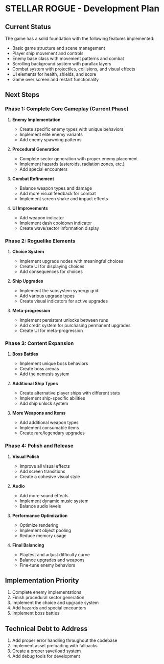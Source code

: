 # STELLAR ROGUE - Development Plan

## Current Status

The game has a solid foundation with the following features implemented:

- Basic game structure and scene management
- Player ship movement and controls
- Enemy base class with movement patterns and combat
- Scrolling background system with parallax layers
- Combat system with projectiles, collisions, and visual effects
- UI elements for health, shields, and score
- Game over screen and restart functionality

## Next Steps

### Phase 1: Complete Core Gameplay (Current Phase)

1. **Enemy Implementation**
   - Create specific enemy types with unique behaviors
   - Implement elite enemy variants
   - Add enemy spawning patterns

2. **Procedural Generation**
   - Complete sector generation with proper enemy placement
   - Implement hazards (asteroids, radiation zones, etc.)
   - Add special encounters

3. **Combat Refinement**
   - Balance weapon types and damage
   - Add more visual feedback for combat
   - Implement screen shake and impact effects

4. **UI Improvements**
   - Add weapon indicator
   - Implement dash cooldown indicator
   - Create wave/sector information display

### Phase 2: Roguelike Elements

1. **Choice System**
   - Implement upgrade nodes with meaningful choices
   - Create UI for displaying choices
   - Add consequences for choices

2. **Ship Upgrades**
   - Implement the subsystem synergy grid
   - Add various upgrade types
   - Create visual indicators for active upgrades

3. **Meta-progression**
   - Implement persistent unlocks between runs
   - Add credit system for purchasing permanent upgrades
   - Create UI for meta-progression

### Phase 3: Content Expansion

1. **Boss Battles**
   - Implement unique boss behaviors
   - Create boss arenas
   - Add the nemesis system

2. **Additional Ship Types**
   - Create alternative player ships with different stats
   - Implement ship-specific abilities
   - Add ship unlock system

3. **More Weapons and Items**
   - Add additional weapon types
   - Implement consumable items
   - Create rare/legendary upgrades

### Phase 4: Polish and Release

1. **Visual Polish**
   - Improve all visual effects
   - Add screen transitions
   - Create a cohesive visual style

2. **Audio**
   - Add more sound effects
   - Implement dynamic music system
   - Balance audio levels

3. **Performance Optimization**
   - Optimize rendering
   - Implement object pooling
   - Reduce memory usage

4. **Final Balancing**
   - Playtest and adjust difficulty curve
   - Balance upgrades and weapons
   - Fine-tune enemy behaviors

## Implementation Priority

1. Complete enemy implementations
2. Finish procedural sector generation
3. Implement the choice and upgrade system
4. Add hazards and special encounters
5. Implement boss battles

## Technical Debt to Address

1. Add proper error handling throughout the codebase
2. Implement asset preloading with fallbacks
3. Create a proper save/load system
4. Add debug tools for development

